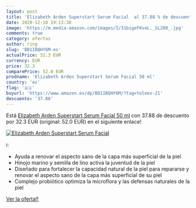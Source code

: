 ```yaml
---
layout: post
title: 'Elizabeth Arden Superstart Serum Facial  al 37.88 % de descuento'
date: 2020-12-10 19:13:38
image: 'https://m.media-amazon.com/images/I/31bigeFKveL._SL200_.jpg'
comments: true
category: ofertas
author: ring
slug: 'B01IBQHY6M-es'
actualPrice: 32.3 EUR
currency: EUR
price: 32.3
comparePrice: 52.0 EUR
prodname: 'Elizabeth Arden Superstart Serum Facial 50 ml'
country: 'es'
flag: '🇪🇸'
buyurl: 'https://www.amazon.es/dp/B01IBQHY6M/?tag=tolees-21'
descuento: '37.88'
---
```


Está [Elizabeth Arden Superstart Serum Facial 50 ml](https://www.amazon.es/dp/B01IBQHY6M/?tag=tolees-21) con 37.88 de descuento por 32.3 EUR (original: 52.0 EUR) en el siguiente enlace!

[![Elizabeth Arden Superstart Serum Facial ](https://m.media-amazon.com/images/I/31bigeFKveL._SL200_.jpg)](https://www.amazon.es/dp/B01IBQHY6M/?tag=tolees-21)

ℹ️:

- Ayuda a renovar el aspecto sano de la capa más superficial de la piel
- Hinojo marino y semilla de lino activa la juventud de la piel
- Diseñado para fortalecer la capacidad natural de la piel para repararse y renovar el aspecto sano de la capa más superficial de su piel
- Complejo probiótico optimiza la microflora y las defensas naturales de la piel

[Ver la oferta!!](https://www.amazon.es/dp/B01IBQHY6M/?tag=tolees-21)
